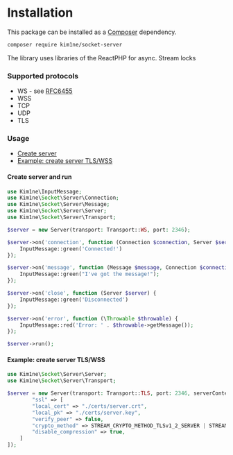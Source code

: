 # Installation

This package can be installed as a [Composer](https://getcomposer.org/) dependency.

```bash
composer require kim1ne/socket-server
```

The library uses libraries of the ReactPHP for async. Stream locks

### Supported protocols
- WS - see [RFC6455](https://datatracker.ietf.org/doc/html/rfc6455)
- WSS
- TCP
- UDP
- TLS

### Usage
- [Create server](https://github.com/kim1ne/socket-server/tree/main?tab=readme-ov-file#create-server-and-run)
- [Example: create server TLS/WSS](https://github.com/kim1ne/socket-server/tree/main?tab=readme-ov-file#example-create-server-tlswss)


#### Create server and run

```php
use Kim1ne\InputMessage;
use Kim1ne\Socket\Server\Connection;
use Kim1ne\Socket\Server\Message;
use Kim1ne\Socket\Server\Server;
use Kim1ne\Socket\Server\Transport;

$server = new Server(transport: Transport::WS, port: 2346);

$server->on('connection', function (Connection $connection, Server $server) {
    InputMessage::green('Connected!')
});

$server->on('message', function (Message $message, Connection $connection, Server $server) {
    InputMessage::green("I've got the message!");
});

$server->on('close', function (Server $server) {
    InputMessage::green('Disconnected')
});

$server->on('error', function (\Throwable $throwable) {
    InputMessage::red('Error: ' . $throwable->getMessage());
});

$server->run();
```

#### Example: create server TLS/WSS
```php
use Kim1ne\Socket\Server\Server;
use Kim1ne\Socket\Server\Transport;

$server = new Server(transport: Transport::TLS, port: 2346, serverContext: [
        "ssl" => [
        "local_cert" => "./certs/server.crt",
        "local_pk" => "./certs/server.key",
        "verify_peer" => false,
        "crypto_method" => STREAM_CRYPTO_METHOD_TLSv1_2_SERVER | STREAM_CRYPTO_METHOD_TLSv1_3_SERVER,
        "disable_compression" => true,
    ]
]);
```
